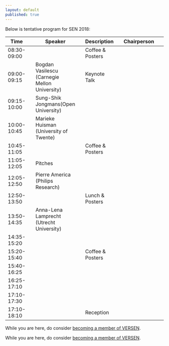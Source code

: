 ```yaml
---
layout: default
published: true
---
```


Below is tentative program for SEN 2018:

| Time | | Speaker | | Description | | Chairperson | | Slides |
|----- |-| ------  |-| ----------- |-| ----------- |-| ------ |
| 08:30-09:00 | | | | Coffee & Posters | | |
| 09:00-09:15 | | Bogdan Vasilescu (Carnegie Mellon University) | | Keynote Talk | | |
| 09:15-10:00 | | Sung-Shik Jongmans(Open University) | | | |  | |  |
| 10:00-10:45 | | Marieke Huisman (University of Twente) | |  | |  |
| 10:45-11:05 | | | | Coffee & Posters | | | | |
| 11:05-12:05 | | Pitches | | |  |  | | |
| 12:05-12:50 | | Pierre America (Philips Research) | |  | |   | |  |
| 12:50-13:50 | | | | Lunch & Posters | | | | |
| 13:50-14:35 | | Anna-Lena Lamprecht (Utrecht University) | |  | |  | |  |
| 14:35-15:20 | |  | |  | |  | | |
| 15:20-15:40 | | | | Coffee & Posters | | | | |
| 15:40-16:25 | | 	| |  | |  | | |
| 16:25-17:10 | | 	| |  | |  | | |
| 17:10-17:30 | | |	|  | | | | |
| 17:10-18:10 | | |	| Reception | | | | |




While you are here, do consider [becoming a member of VERSEN](http://www.versen.nl/register).






While you are here, do consider [becoming a member of VERSEN](http://www.versen.nl/register).
